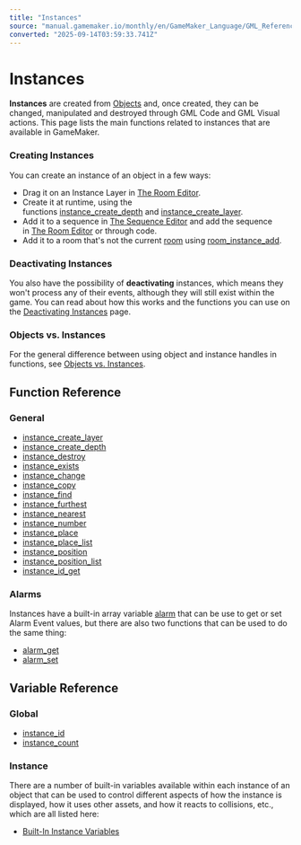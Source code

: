 ```yaml
---
title: "Instances"
source: "manual.gamemaker.io/monthly/en/GameMaker_Language/GML_Reference/Asset_Management/Instances/Instances.htm"
converted: "2025-09-14T03:59:33.741Z"
---
```


# Instances

**Instances** are created from [Objects](../../../../The_Asset_Editors/Objects.md) and, once created, they can be changed, manipulated and destroyed through GML Code and GML Visual actions. This page lists the main functions related to instances that are available in GameMaker.

### Creating Instances

You can create an instance of an object in a few ways:

-   Drag it on an Instance Layer in [The Room Editor](../../../../The_Asset_Editors/Rooms.md).
-   Create it at runtime, using the functions [instance\_create\_depth](instance_create_depth.md) and [instance\_create\_layer](instance_create_layer.md).
-   Add it to a sequence in [The Sequence Editor](../../../../The_Asset_Editors/Sequences.md) and add the sequence in [The Room Editor](../../../../The_Asset_Editors/Rooms.md) or through code.
-   Add it to a room that's not the current [room](../Rooms/room.md) using [room\_instance\_add](../Rooms/room_instance_add.md).

### Deactivating Instances

You also have the possibility of **deactivating** instances, which means they won't process any of their events, although they will still exist within the game. You can read about how this works and the functions you can use on the [Deactivating Instances](Deactivating_Instances/Deactivating_Instances.md) page.

### Objects vs. Instances

For the general difference between using object and instance handles in functions, see [Objects vs. Instances](../../../../Additional_Information/Objects_vs_Instances.md).

## Function Reference

### General

-   [instance\_create\_layer](instance_create_layer.md)
-   [instance\_create\_depth](instance_create_depth.md)
-   [instance\_destroy](instance_destroy.md)
-   [instance\_exists](instance_exists.md)
-   [instance\_change](instance_change.md)
-   [instance\_copy](instance_copy.md)
-   [instance\_find](instance_find.md)
-   [instance\_furthest](instance_furthest.md)
-   [instance\_nearest](instance_nearest.md)
-   [instance\_number](instance_number.md)
-   [instance\_place](instance_place.md)
-   [instance\_place\_list](../../../../../../../GameMaker_Language/GML_Reference/Asset_Management/Instances/instance_place_list.md)
-   [instance\_position](instance_position.md)
-   [instance\_position\_list](instance_position_list.md)
-   [instance\_id\_get](instance_id_get.md)

### Alarms

Instances have a built-in array variable [alarm](Instance_Variables/alarm.md) that can be use to get or set Alarm Event values, but there are also two functions that can be used to do the same thing:

-   [alarm\_get](alarm_get.md)
-   [alarm\_set](../../../../../../../GameMaker_Language/GML_Reference/Asset_Management/Instances/alarm_set.md)

## Variable Reference

### Global

-   [instance\_id](instance_id.md)
-   [instance\_count](instance_count.md)

### Instance

There are a number of built-in variables available within each instance of an object that can be used to control different aspects of how the instance is displayed, how it uses other assets, and how it reacts to collisions, etc., which are all listed here:

-   [Built-In Instance Variables](Instance_Variables/Instance_Variables.md)